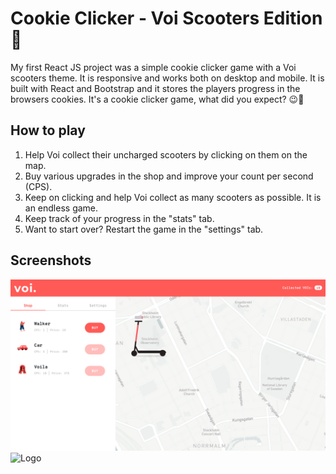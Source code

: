 # Cookie Clicker - Voi Scooters Edition 🛴

My first React JS project was a simple cookie clicker game with a Voi scooters theme. It is responsive and works both on desktop and mobile. It is built with React and Bootstrap and it stores the players progress in the browsers cookies. It's a cookie clicker game, what did you expect? 😉🍪

## How to play

1. Help Voi collect their uncharged scooters by clicking on them on the map.
2. Buy various upgrades in the shop and improve your count per second (CPS). 
3. Keep on clicking and help Voi collect as many scooters as possible. It is an endless game. 
4. Keep track of your progress in the "stats" tab.
5. Want to start over? Restart the game in the "settings" tab.

## Screenshots
<img src="/src/images/preview-desktop.png" alt="Logo"
	title="Desktop preview" width="600" /> 
<img src="/src/images/preview-mobile.gif" alt="Logo"
	title="Mobile preview" width="220" />
